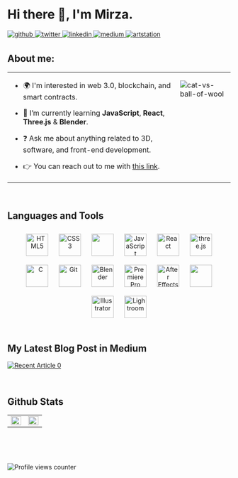 # Hi there 👋, I'm Mirza.  
  

<a href="https://github.com/mirzasahin" target="_blank">
<img src=https://img.shields.io/badge/github-%2324292e.svg?&style=for-the-badge&logo=github&logoColor=white alt=github style="margin-bottom: 5px;" />
</a>
<a href="https://twitter.com/mirxsah" target="_blank">
<img src=https://img.shields.io/badge/twitter-%2300acee.svg?&style=for-the-badge&logo=twitter&logoColor=white alt=twitter style="margin-bottom: 5px;" />
</a>
<a href="https://linkedin.com/in/mirzasahin" target="_blank">
<img src=https://img.shields.io/badge/linkedin-%231E77B5.svg?&style=for-the-badge&logo=linkedin&logoColor=white alt=linkedin style="margin-bottom: 5px;" />
</a>
<a href="https://medium.com/@mirzasahin" target="_blank">
<img src=https://img.shields.io/badge/medium-%23292929.svg?&style=for-the-badge&logo=medium&logoColor=white alt=medium style="margin-bottom: 5px;" />
</a>  
<a href="https://www.artstation.com/mirzasahin" target="_blank">
<img src=https://img.shields.io/badge/ARTSTATION-%23353535.svg?&style=for-the-badge&logo=artstation&logoColor alt=artstation style="margin-bottom: 5px;" />
</a>
  
</a>  
  <br>
  
## About me:  
<table><tr><td valign="top" width="50%">

- 🌍 I'm interested in web 3.0, blockchain, and smart contracts.  

- 🌱 I’m currently learning **JavaScript**, **React**, **Three.js** & **Blender**.  

- ❓ Ask me about anything related to 3D, software, and front-end development.  

- 👉 You can reach out to me with [this link](https://www.linkedin.com/in/mirzasahin/).  


</td><td valign="top" width="16%">

  ![cat-vs-ball-of-wool](https://user-images.githubusercontent.com/71216931/222430357-1b38d251-854a-4e8a-993d-75a0ffffc851.gif)

</td></tr></table>  

<br/>  


## Languages and Tools  
<div align="center">  
<a href="https://en.wikipedia.org/wiki/HTML5" target="_blank"><img style="margin: 10px" src="https://profilinator.rishav.dev/skills-assets/html5-original-wordmark.svg" alt="HTML5" height="50" /></a>  
<a href="https://www.w3schools.com/css/" target="_blank"><img style="margin: 10px" src="https://profilinator.rishav.dev/skills-assets/css3-original-wordmark.svg" alt="CSS3" height="50" /></a>  
<a href="https://getbootstrap.com/docs/3.4/javascript/" target="_blank"><img style="margin: 10px" src="https://upload.wikimedia.org/wikipedia/commons/thumb/b/b2/Bootstrap_logo.svg/1280px-Bootstrap_logo.svg.png" height="50" /></a>  
<a href="https://www.javascript.com/" target="_blank"><img style="margin: 10px" src="https://profilinator.rishav.dev/skills-assets/javascript-original.svg" alt="JavaScript" height="50" /></a>  
<a href="https://reactjs.org/" target="_blank"><img style="margin: 10px" src="https://profilinator.rishav.dev/skills-assets/react-original-wordmark.svg" alt="React" height="50" /></a>
<a href="https://threejs.org/docs/index.html#manual/en/introduction/Creating-a-scene" target="_blank"><img style="margin: 10px" src="https://upload.wikimedia.org/wikipedia/commons/thumb/3/3f/Three.js_Icon.svg/1200px-Three.js_Icon.svg.png" alt="three.js" height="50" /></a>
<a href="https://www.cprogramming.com/" target="_blank"><img style="margin: 10px" src="https://profilinator.rishav.dev/skills-assets/c-original.svg" alt="C" height="50" /></a>  
<a href="https://github.com/" target="_blank"><img style="margin: 10px" src="https://profilinator.rishav.dev/skills-assets/git-scm-icon.svg" alt="Git" height="50" /></a>  
<a href="https://www.blender.org/" target="_blank"><img style="margin: 10px" src="https://upload.wikimedia.org/wikipedia/commons/thumb/0/0c/Blender_logo_no_text.svg/2503px-Blender_logo_no_text.svg.png" alt="Blender" height="50" /></a>  
<a href="https://www.adobe.com/in/products/premiere.html" target="_blank"><img style="margin: 10px" src="https://upload.wikimedia.org/wikipedia/commons/thumb/4/40/Adobe_Premiere_Pro_CC_icon.svg/1200px-Adobe_Premiere_Pro_CC_icon.svg.png" alt="Premiere Pro" height="50" /></a>  
<a href="https://www.adobe.com/in/products/aftereffects.html" target="_blank"><img style="margin: 10px" src="https://profilinator.rishav.dev/skills-assets/aftereffects.png" alt="After Effects" height="50" /></a>  
<a href="https://www.adobe.com/in/products/photoshop.html" target="_blank"><img style="margin: 10px" src="https://upload.wikimedia.org/wikipedia/commons/thumb/a/af/Adobe_Photoshop_CC_icon.svg/640px-Adobe_Photoshop_CC_icon.svg.png" height="50" /></a>  
<a href="https://www.adobe.com/in/products/illustrator.html" target="_blank"><img style="margin: 10px" src="https://upload.wikimedia.org/wikipedia/commons/thumb/f/fb/Adobe_Illustrator_CC_icon.svg/2101px-Adobe_Illustrator_CC_icon.svg.png" alt="Illustrator" height="50" /></a>  
<a href="https://www.adobe.com/products/photoshop-lightroom.html" target="_blank"><img style="margin: 10px" src="https://upload.wikimedia.org/wikipedia/commons/thumb/b/b6/Adobe_Photoshop_Lightroom_CC_logo.svg/2101px-Adobe_Photoshop_Lightroom_CC_logo.svg.png" alt="Lightroom" height="50" /></a>  
</div>  

<br/> 

## My Latest Blog Post in Medium
 <a target="_blank" href="https://github-readme-medium-recent-article.vercel.app/medium/@imantumorang/0"><img src="https://github-readme-medium-recent-article.vercel.app/medium/@mirzasahin/0" alt="Recent Article 0"> </a>

<br/>

## Github Stats
<table><tr><td valign="top" width="50%">

<img src="https://github-readme-stats.vercel.app/api?username=mirzasahin&show_icons=true&count_private=true&hide_border=true" align="left" style="width: 100%" />
</td><td valign="top" width="50%">

<img src="https://github-readme-stats.vercel.app/api/top-langs/?username=mirzasahin&hide_border=true&layout=compact" align="left" style="width: 100%" />

</td></tr></table>

<br/>  
<br/>  
<br/>  

![Profile views counter](https://komarev.com/ghpvc/?username=mirzasahin&&style=flat-square)  
  

<br/>  
